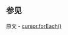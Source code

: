 ## 参见

原文 - [cursor.forEach()]( https://docs.mongodb.com/manual/reference/method/cursor.forEach/ )

